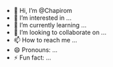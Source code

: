 - 👋 Hi, I’m @Chapirom
- 👀 I’m interested in ...
- 🌱 I’m currently learning ...
- 💞️ I’m looking to collaborate on ...
- 📫 How to reach me ...
- 😄 Pronouns: ...
- ⚡ Fun fact: ...

<!---
Chapirom/Chapirom is a ✨ special ✨ repository because its `README.md` (this file) appears on your GitHub profile.
You can click the Preview link to take a look at your changes.
--->

